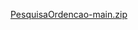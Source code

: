[PesquisaOrdencao-main.zip](https://github.com/user-attachments/files/22120183/PesquisaOrdencao-main.zip)
